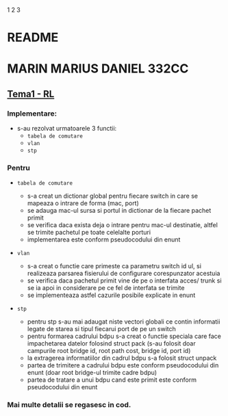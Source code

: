 1 2 3

# README 
# MARIN MARIUS DANIEL 332CC
## [Tema1 - RL](https://gitlab.cs.pub.ro/rl/tema1-public)


### Implementare:
* s-au rezolvat urmatoarele 3 functii:
    - `tabela de comutare`
    - `vlan`
    - `stp`

### Pentru
* `tabela de comutare`
    - s-a creat un dictionar global pentru fiecare switch in
    care se mapeaza o intrare de forma (mac, port)
    - se adauga mac-ul sursa si portul in dictionar de la fiecare
    pachet primit
    - se verifica daca exista deja o intrare pentru mac-ul destinatie,
    altfel se trimite pachetul pe toate celelalte porturi
    - implementarea este conform pseudocodului din enunt

* `vlan`
    - s-a creat o functie care primeste ca parametru switch id ul,
    si realizeaza parsarea fisierului de configurare corespunzator
    acestuia
    - se verifica daca pachetul primit vine de pe o interfata acces/
    trunk si se ia apoi in considerare pe ce fel de interfata se trimite
    - se implementeaza astfel cazurile posibile explicate in enunt

* `stp`
    - pentru stp s-au mai adaugat niste vectori globali ce contin informatii
    legate de starea si tipul fiecarui port de pe un switch
    - pentru formarea cadrului bdpu s-a creat o functie speciala care face
    impachetarea datelor folosind struct pack (s-au folosit doar campurile
    root bridge id, root path cost, bridge id, port id)
    - la extragerea informatiilor din cadrul bdpu s-a folosit struct unpack
    - partea de trimitere a cadrului bdpu este conform pseudocodului din enunt
    (doar root bridge-ul trimite cadre bdpu)
    - partea de tratare a unui bdpu cand este primit este conform pseudocodului
    din enunt

### Mai multe detalii se regasesc in cod.